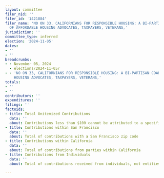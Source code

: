 ```yaml
---
layout: committee
filer_nid: ''
filer_id: '1421884'
filer_name: 'NO ON 33, CALIFORNIANS FOR RESPONSIBLE HOUSING: A BI-PARTISAN COALITION
  OF AFFORDABLE HOUSING ADVOCATES, TAXPAYERS, VETERANS,'
jurisdiction: ''
committee_type: inferred
election: '2024-11-05'
dates:
- ''
- ''
breadcrumbs:
- - November 05, 2024
  - elections/2024-11-05/
- - 'NO ON 33, CALIFORNIANS FOR RESPONSIBLE HOUSING: A BI-PARTISAN COALITION OF AFFORDABLE
    HOUSING ADVOCATES, TAXPAYERS, VETERANS,'
totals:
- ''
- ''
contributors: ''
expenditures: ''
filings: ''
factoids:
- title: Total Unitemized Contributions
  data: ''
  about: Contributions less than $100 cannot be attributed to a specific individual
- title: Contributions within San Francisco
  data: ''
  about: Total of contributions with a San Francisco zip code
- title: Contributions within California
  data: ''
  about: Total of contributions from parties within California
- title: Contributions from Individuals
  data: ''
  about: Total of contributions received from individuals, not entities

---
```


